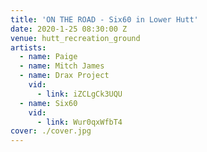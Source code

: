 ```yaml
---
title: 'ON THE ROAD - Six60 in Lower Hutt'
date: 2020-1-25 08:30:00 Z
venue: hutt_recreation_ground
artists:
  - name: Paige
  - name: Mitch James
  - name: Drax Project
    vid:
      - link: iZCLgCk3UQU
  - name: Six60
    vid:
      - link: Wur0qxWfbT4
cover: ./cover.jpg
---
```

